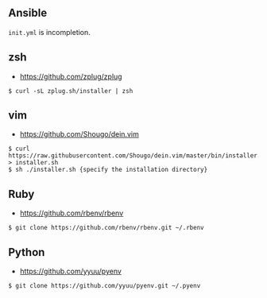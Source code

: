 ## Ansible

`init.yml` is incompletion.

## zsh

+ https://github.com/zplug/zplug

```
$ curl -sL zplug.sh/installer | zsh
```

## vim

+ https://github.com/Shougo/dein.vim

```
$ curl https://raw.githubusercontent.com/Shougo/dein.vim/master/bin/installer.sh > installer.sh
$ sh ./installer.sh {specify the installation directory}
```

## Ruby

+ https://github.com/rbenv/rbenv

```
$ git clone https://github.com/rbenv/rbenv.git ~/.rbenv
```

## Python

+ https://github.com/yyuu/pyenv

```
$ git clone https://github.com/yyuu/pyenv.git ~/.pyenv
```
